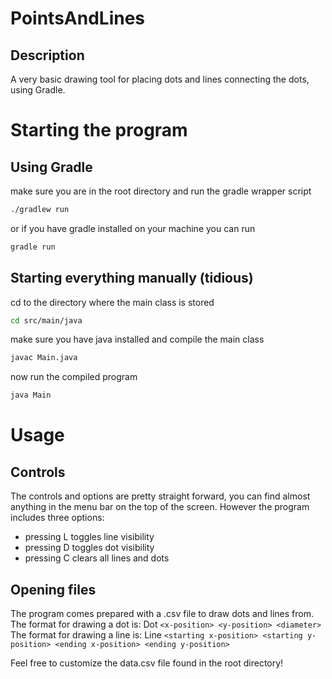 # PointsAndLines


## Description
A very basic drawing tool for placing dots and lines connecting the dots, using Gradle.

# Starting the program

## Using Gradle
make sure you are in the root directory and run the gradle wrapper script

```bash
./gradlew run
```

or if you have gradle installed on your machine you can run
```bash 
gradle run
```

## Starting everything manually (tidious)

cd to the directory where the main class is stored
```bash 
cd src/main/java
```
make sure you have java installed and compile the main class
```bash 
javac Main.java
```

now run the compiled program
```bash 
java Main
```

# Usage

## Controls
The controls and options are pretty straight forward, you can find almost anything in the menu bar on the top of the screen.
However the program includes three options:
- pressing L toggles line visibility 
- pressing D toggles dot visibility
- pressing C clears all lines and dots

## Opening files
The program comes prepared with a .csv file to draw dots and lines from.
The format for drawing a dot is: Dot `<x-position> <y-position> <diameter>`
The format for drawing a line is: Line `<starting x-position> <starting y-position> <ending x-position> <ending y-position>`

Feel free to customize the data.csv file found in the root directory!



